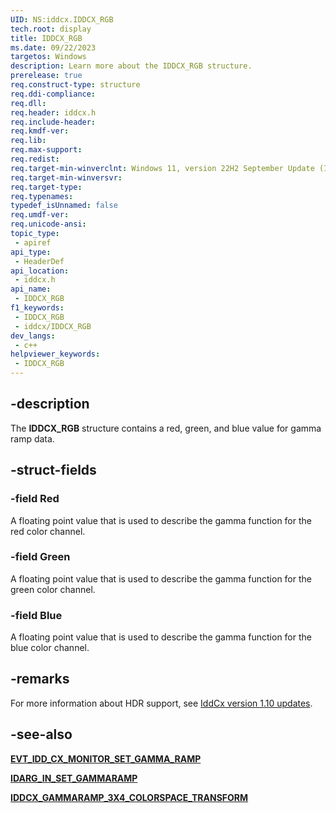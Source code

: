 ```yaml
---
UID: NS:iddcx.IDDCX_RGB
tech.root: display
title: IDDCX_RGB
ms.date: 09/22/2023
targetos: Windows
description: Learn more about the IDDCX_RGB structure.
prerelease: true
req.construct-type: structure
req.ddi-compliance: 
req.dll: 
req.header: iddcx.h
req.include-header: 
req.kmdf-ver: 
req.lib: 
req.max-support: 
req.redist: 
req.target-min-winverclnt: Windows 11, version 22H2 September Update (IddCx version 1.10)
req.target-min-winversvr: 
req.target-type: 
req.typenames: 
typedef_isUnnamed: false
req.umdf-ver: 
req.unicode-ansi: 
topic_type:
 - apiref
api_type:
 - HeaderDef
api_location:
 - iddcx.h
api_name:
 - IDDCX_RGB
f1_keywords:
 - IDDCX_RGB
 - iddcx/IDDCX_RGB
dev_langs:
 - c++
helpviewer_keywords:
 - IDDCX_RGB
---
```


## -description

The **IDDCX_RGB** structure contains a red, green, and blue value for gamma ramp data.

## -struct-fields

### -field Red

A floating point value that is used to describe the gamma function for the red color channel.

### -field Green

A floating point value that is used to describe the gamma function for the green color channel.

### -field Blue

A floating point value that is used to describe the gamma function for the blue color channel.

## -remarks

For more information about HDR support, see [IddCx version 1.10 updates](/windows-hardware/drivers/display/iddcx1.10-updates).

## -see-also

[**EVT_IDD_CX_MONITOR_SET_GAMMA_RAMP**](nc-iddcx-evt_idd_cx_monitor_set_gamma_ramp.md)

[**IDARG_IN_SET_GAMMARAMP**](ns-iddcx-idarg_in_set_gammaramp.md)

[**IDDCX_GAMMARAMP_3X4_COLORSPACE_TRANSFORM**](ns-iddcx-iddcx_gammaramp_3x4_colorspace_transform.md)
